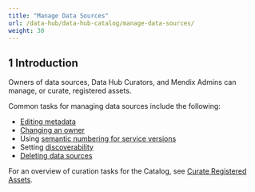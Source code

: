 ```yaml
---
title: "Manage Data Sources"
url: /data-hub/data-hub-catalog/manage-data-sources/
weight: 30
---
```

## 1 Introduction

Owners of data sources, Data Hub Curators, and Mendix Admins can manage, or curate, registered assets.

Common tasks for managing data sources include the following:

* [Editing metadata](/data-hub/data-hub-catalog/curate/#curate-application)
* [Changing an owner](/data-hub/data-hub-catalog/curate/#changing-owners) 
* Using [semantic numbering for service versions](/refguide/consumed-odata-service/#semantic)
* Setting [discoverability](/data-hub/data-hub-catalog/curate/#discoverability)
* [Deleting data sources](/data-hub/data-hub-catalog/curate/#delete-data-source)

For an overview of curation tasks for the Catalog, see [Curate Registered Assets](/data-hub/data-hub-catalog/curate/).